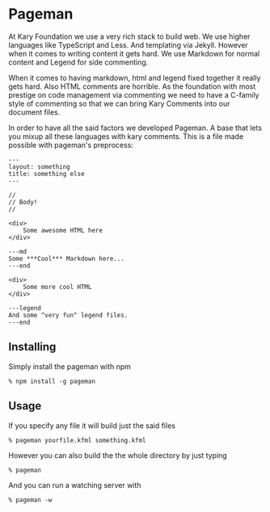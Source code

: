 
# Pageman
At Kary Foundation we use a very rich stack to build web. We use higher languages like TypeScript and Less. And templating via Jekyll. However when it comes to writing content it gets hard. We use Markdown for normal content and Legend for side commenting.

When it comes to having markdown, html and legend fixed together it really gets hard. Also HTML comments are horrible. As the foundation with most prestige on code management via commenting we need to have a C-family style of commenting so that we can bring Kary Comments into our document files.

In order to have all the said factors we developed Pageman. A base that lets you mixup all these languages with kary comments. This is a file made possible with pageman's preprocess: 

```
---
layout: something
title: something else
---

//
// Body!
//

<div>
    Some awesome HTML here
</div>

---md
Some ***Cool*** Markdown here...
---end

<div>
    Some more cool HTML
</div>

---legend
And some ^very fun^ legend files.
---end
```

## Installing
Simply install the pageman with npm
```
% npm install -g pageman
```

## Usage
If you specify any file it will build just the said files
```
% pageman yourfile.kfml something.kfml
```
However you can also build the the whole directory by just typing
```
% pageman
```
And you can run a watching server with
```
% pageman -w
```